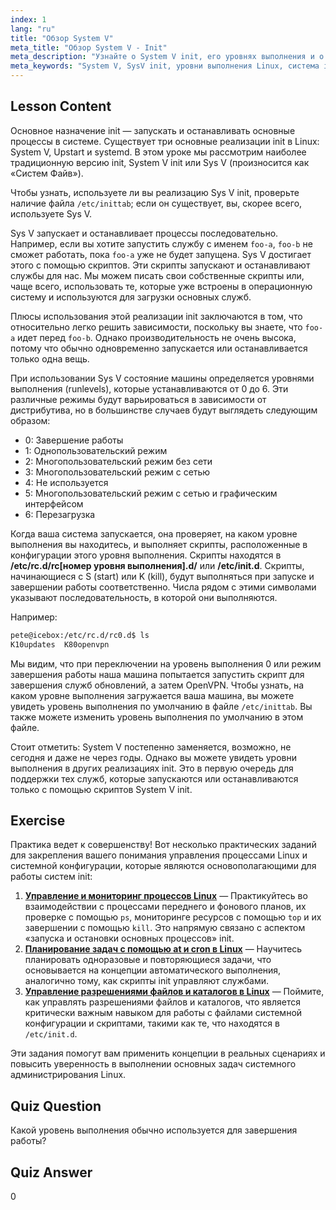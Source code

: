 ```yaml
---
index: 1
lang: "ru"
title: "Обзор System V"
meta_title: "Обзор System V - Init"
meta_description: "Узнайте о System V init, его уровнях выполнения и о том, как он управляет процессами в Linux. Изучите основы SysV для начинающих и опытных пользователей."
meta_keywords: "System V, SysV init, уровни выполнения Linux, система init, учебник по Linux, руководство для начинающих, управление процессами"
---
```


## Lesson Content

Основное назначение init — запускать и останавливать основные процессы в системе. Существует три основные реализации init в Linux: System V, Upstart и systemd. В этом уроке мы рассмотрим наиболее традиционную версию init, System V init или Sys V (произносится как «Систем Файв»).

Чтобы узнать, используете ли вы реализацию Sys V init, проверьте наличие файла `/etc/inittab`; если он существует, вы, скорее всего, используете Sys V.

Sys V запускает и останавливает процессы последовательно. Например, если вы хотите запустить службу с именем `foo-a`, `foo-b` не сможет работать, пока `foo-a` уже не будет запущена. Sys V достигает этого с помощью скриптов. Эти скрипты запускают и останавливают службы для нас. Мы можем писать свои собственные скрипты или, чаще всего, использовать те, которые уже встроены в операционную систему и используются для загрузки основных служб.

Плюсы использования этой реализации init заключаются в том, что относительно легко решить зависимости, поскольку вы знаете, что `foo-a` идет перед `foo-b`. Однако производительность не очень высока, потому что обычно одновременно запускается или останавливается только одна вещь.

При использовании Sys V состояние машины определяется уровнями выполнения (runlevels), которые устанавливаются от 0 до 6. Эти различные режимы будут варьироваться в зависимости от дистрибутива, но в большинстве случаев будут выглядеть следующим образом:

- 0: Завершение работы
- 1: Однопользовательский режим
- 2: Многопользовательский режим без сети
- 3: Многопользовательский режим с сетью
- 4: Не используется
- 5: Многопользовательский режим с сетью и графическим интерфейсом
- 6: Перезагрузка

Когда ваша система запускается, она проверяет, на каком уровне выполнения вы находитесь, и выполняет скрипты, расположенные в конфигурации этого уровня выполнения. Скрипты находятся в **/etc/rc.d/rc[номер уровня выполнения].d/** или **/etc/init.d**. Скрипты, начинающиеся с S (start) или K (kill), будут выполняться при запуске и завершении работы соответственно. Числа рядом с этими символами указывают последовательность, в которой они выполняются.

Например:

```bash
pete@icebox:/etc/rc.d/rc0.d$ ls
K10updates  K80openvpn
```

Мы видим, что при переключении на уровень выполнения 0 или режим завершения работы наша машина попытается запустить скрипт для завершения служб обновлений, а затем OpenVPN. Чтобы узнать, на каком уровне выполнения загружается ваша машина, вы можете увидеть уровень выполнения по умолчанию в файле `/etc/inittab`. Вы также можете изменить уровень выполнения по умолчанию в этом файле.

Стоит отметить: System V постепенно заменяется, возможно, не сегодня и даже не через годы. Однако вы можете увидеть уровни выполнения в других реализациях init. Это в первую очередь для поддержки тех служб, которые запускаются или останавливаются только с помощью скриптов System V init.

## Exercise

Практика ведет к совершенству! Вот несколько практических заданий для закрепления вашего понимания управления процессами Linux и системной конфигурации, которые являются основополагающими для работы систем init:

1. **[Управление и мониторинг процессов Linux](https://labex.io/ru/labs/comptia-manage-and-monitor-linux-processes-590864)** — Практикуйтесь во взаимодействии с процессами переднего и фонового планов, их проверке с помощью `ps`, мониторинге ресурсов с помощью `top` и их завершении с помощью `kill`. Это напрямую связано с аспектом «запуска и остановки основных процессов» init.
2. **[Планирование задач с помощью at и cron в Linux](https://labex.io/ru/labs/comptia-schedule-tasks-with-at-and-cron-in-linux-590870)** — Научитесь планировать одноразовые и повторяющиеся задачи, что основывается на концепции автоматического выполнения, аналогично тому, как скрипты init управляют службами.
3. **[Управление разрешениями файлов и каталогов в Linux](https://labex.io/ru/labs/comptia-manage-file-and-directory-permissions-in-linux-590844)** — Поймите, как управлять разрешениями файлов и каталогов, что является критически важным навыком для работы с файлами системной конфигурации и скриптами, такими как те, что находятся в `/etc/init.d`.

Эти задания помогут вам применить концепции в реальных сценариях и повысить уверенность в выполнении основных задач системного администрирования Linux.

## Quiz Question

Какой уровень выполнения обычно используется для завершения работы?

## Quiz Answer

0
